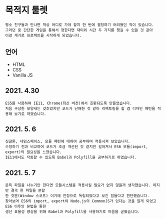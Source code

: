 # 목적지 룰렛
	평소 친구들과 만나면 막상 어디로 가야 할지 한 번에 결정하기 어려웠던 적이 있습니다.   
	그러던 중 간단한 게임을 통해서 정한다면 재미와 시간 두 가지를 챙길 수 있을 것 같아 
	이걸 계기로 프로젝트를 시작하게 되었습니다.
## 언어
+ HTML
+ CSS
+ Vanilla JS
## 2021. 4.30
    ES5를 사용하여 IE11, Chrome(최신 버전)에서 호환되도록 만들었습니다.   
    처음 구상한 모양새는 갖추었지만 코드가 난해한 것 같아 리팩토링을 할 겸 디자인 패턴을 적용해 보기로 하였습니다.
## 2021. 5. 6
    싱글톤, 네임스페이스, 모듈 패턴에 대하여 공부하며 적용시켜 보았습니다.   
    수정하기 전과 비교하여 코드가 조금 개선된 것 같지만 길어져서 ES6 모듈(import, export)의 필요성을 느꼈습니다.   
    IE11에서도 작동할 수 있도록 Babel과 Polyfill을 공부하기로 하였습니다.
## 2021. 5. 7
    문득 파일을 나누기만 한다면 모듈시스템을 적용시킬 필요가 없지 않을까 생각했습니다. 하지만 결국 한 파일을 분할   
    한 것뿐(Window 스코프) 이기에 진정으로 독립되었다고 보긴 힘들다고 판단했습니다.   
    찾아보며 ES6의 import, export와 Node.js의 CommonJS가 있다는 것을 알게 되었고 ES6 이후의 문법을 통한   
    생산 효율성 향상을 위해 Babel과 Polyfill을 사용하기로 마음을 굳혔습니다.
